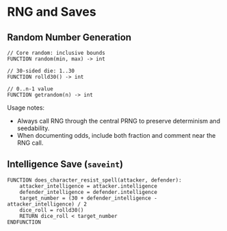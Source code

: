 # RNG and Saves

## Random Number Generation

```pseudocode
// Core random: inclusive bounds
FUNCTION random(min, max) -> int

// 30-sided die: 1..30
FUNCTION rolld30() -> int

// 0..n-1 value
FUNCTION getrandom(n) -> int
```

Usage notes:

- Always call RNG through the central PRNG to preserve determinism and seedability.
- When documenting odds, include both fraction and comment near the RNG call.

## Intelligence Save (`saveint`)

```pseudocode
FUNCTION does_character_resist_spell(attacker, defender):
    attacker_intelligence = attacker.intelligence
    defender_intelligence = defender.intelligence
    target_number = (30 + defender_intelligence - attacker_intelligence) / 2
    dice_roll = rolld30()
    RETURN dice_roll < target_number
ENDFUNCTION
```

